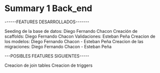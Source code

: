 # Summary 1 Back_end

------FEATURES DESARROLLADOS-------

Seeding de la base de datos: Diego Fernando Chacon
Creación de scaffolds: Diego Fernando Chacon 
Validaciones: Esteban Peña 
Creacion de los modelos:  Diego Fernando Chacon - Esteban Peña
Creacion de las migraciones:  Diego Fernando Chacon - Esteban Peña

---POSIBLES FEATURES SIGUIENTES-----

Creacion de join tables 
Creacion de triggers 




